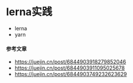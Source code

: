 # lerna实践

- lerna
- yarn


#### 参考文章

- https://juejin.cn/post/6844903918279852046
- https://juejin.cn/post/6844903911095025678
- https://juejin.cn/post/6844903749232623629